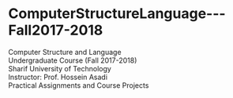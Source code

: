 # ComputerStructureLanguage---Fall2017-2018 
Computer Structure and Language\
Undergraduate Course (Fall 2017-2018)\
Sharif University of Technology\
Instructor: Prof. Hossein Asadi\
Practical Assignments and Course Projects
